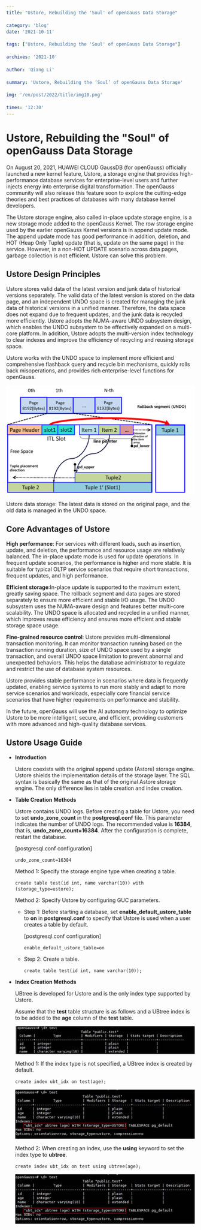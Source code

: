 ```yaml
---
title: "Ustore, Rebuilding the 'Soul' of openGauss Data Storage"

category: 'blog'
date: '2021-10-11'

tags: ["Ustore, Rebuilding the 'Soul' of openGauss Data Storage"]

archives: '2021-10'

author: 'Qiang Li'

summary: 'Ustore, Rebuilding the ‘Soul’ of openGauss Data Storage'

img: '/en/post/2022/title/img10.png'

times: '12:30'
---
```


# Ustore, Rebuilding the "Soul" of openGauss Data Storage<a name="ZH-CN_TOPIC_0000001206306730"></a>

On August 20, 2021, HUAWEI CLOUD GaussDB \(for openGauss\) officially launched a new kernel feature, Ustore, a storage engine that provides high-performance database services for enterprise-level users and further injects energy into enterprise digital transformation. The openGauss community will also release this feature soon to explore the cutting-edge theories and best practices of databases with many database kernel developers.

The Ustore storage engine, also called in-place update storage engine, is a new storage mode added to the openGauss Kernel. The row storage engine used by the earlier openGauss Kernel versions is in append update mode. The append update mode has good performance in addition, deletion, and HOT \(Heap Only Tuple\) update \(that is, update on the same page\) in the service. However, in a non-HOT UPDATE scenario across data pages, garbage collection is not efficient. Ustore can solve this problem.

## **Ustore Design Principles**<a name="section8564747173619"></a>

Ustore stores valid data of the latest version and junk data of historical versions separately. The valid data of the latest version is stored on the data page, and an independent UNDO space is created for managing the junk data of historical versions in a unified manner. Therefore, the data space does not expand due to frequent updates, and the junk data is recycled more efficiently. Ustore adopts the NUMA-aware UNDO subsystem design, which enables the UNDO subsystem to be effectively expanded on a multi-core platform. In addition, Ustore adopts the multi-version index technology to clear indexes and improve the efficiency of recycling and reusing storage space.

Ustore works with the UNDO space to implement more efficient and comprehensive flashback query and recycle bin mechanisms, quickly rolls back misoperations, and provides rich enterprise-level functions for openGauss.

![](./figures/ustore.png)

Ustore data storage: The latest data is stored on the original page, and the old data is managed in the UNDO space.

## **Core Advantages of Ustore**<a name="section106082633719"></a>

**High performance**: For services with different loads, such as insertion, update, and deletion, the performance and resource usage are relatively balanced. The in-place update mode is used for update operations. In frequent update scenarios, the performance is higher and more stable. It is suitable for typical OLTP service scenarios that require short transactions, frequent updates, and high performance.

**Efficient storage**:In-place update is supported to the maximum extent, greatly saving space. The rollback segment and data pages are stored separately to ensure more efficient and stable I/O usage. The UNDO subsystem uses the NUMA-aware design and features better multi-core scalability. The UNDO space is allocated and recycled in a unified manner, which improves reuse efficiency and ensures more efficient and stable storage space usage.

**Fine-grained resource control**: Ustore provides multi-dimensional transaction monitoring. It can monitor transaction running based on the transaction running duration, size of UNDO space used by a single transaction, and overall UNDO space limitation to prevent abnormal and unexpected behaviors. This helps the database administrator to regulate and restrict the use of database system resources.

Ustore provides stable performance in scenarios where data is frequently updated, enabling service systems to run more stably and adapt to more service scenarios and workloads, especially core financial service scenarios that have higher requirements on performance and stability.

In the future, openGauss will use the AI autonomy technology to optimize Ustore to be more intelligent, secure, and efficient, providing customers with more advanced and high-quality database services.

## **Ustore Usage Guide**<a name="section11325125319387"></a>

- **Introduction**

  Ustore coexists with the original append update \(Astore\) storage engine. Ustore shields the implementation details of the storage layer. The SQL syntax is basically the same as that of the original Astore storage engine. The only difference lies in table creation and index creation.

- **Table Creation Methods**

  Ustore contains UNDO logs. Before creating a table for Ustore, you need to set **undo_zone_count** in the **postgresql.conf** file. This parameter indicates the number of UNDO logs. The recommended value is **16384**, that is, **undo_zone_count=16384**. After the configuration is complete, restart the database.

  \[postgresql.conf configuration\]

  ```
  undo_zone_count=16384
  ```

  Method 1: Specify the storage engine type when creating a table.

  ```
  create table test(id int, name varchar(10)) with (storage_type=ustore);
  ```

  Method 2: Specify Ustore by configuring GUC parameters.

  - Step 1: Before starting a database, set **enable_default_ustore_table** to **on** in **postgresql.conf** to specify that Ustore is used when a user creates a table by default.

    \[postgresql.conf configuration\]

    ```
    enable_default_ustore_table=on
    ```

  - Step 2: Create a table.

    ```
    create table test(id int, name varchar(10));
    ```

- **Index Creation Methods**

  UBtree is developed for Ustore and is the only index type supported by Ustore.

  Assume that the **test** table structure is as follows and a UBtree index is to be added to the **age** column of the **test** table.

  ![](./figures/zh-cn_image_0000001207529644.jpg)

  Method 1: If the index type is not specified, a UBtree index is created by default.

  ```
  create index ubt_idx on test(age);
  ```

  ![](./figures/zh-cn_image_0000001252089553.jpg)

  Method 2: When creating an index, use the **using** keyword to set the index type to **ubtree**.

  ```
  create index ubt_idx on test using ubtree(age);
  ```

  ![](./figures/zh-cn_image_0000001207369652.jpg)
